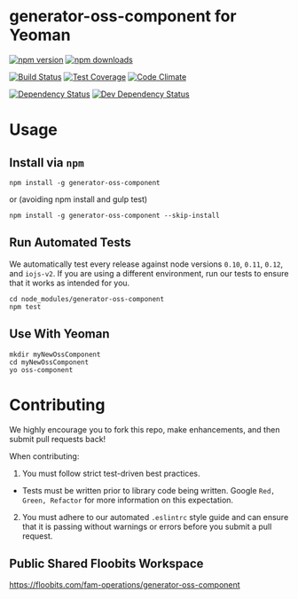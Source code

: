 # generator-oss-component for Yeoman

[![npm version](https://img.shields.io/npm/v/generator-oss-component.svg)](https://www.npmjs.com/package/generator-oss-component) [![npm downloads](https://img.shields.io/npm/dm/generator-oss-component.svg)](https://www.npmjs.com/package/generator-oss-component)

[![Build Status](https://travis-ci.org/FreeAllMedia/generator-oss-component.png?branch=master)](https://travis-ci.org/FreeAllMedia/generator-oss-component) [![Test Coverage](https://codeclimate.com/repos/557bdf9e695680585b007d4e/badges/536e157dec354dc8c8fd/coverage.svg)](https://codeclimate.com/repos/557bdf9e695680585b007d4e/coverage) [![Code Climate](https://codeclimate.com/repos/557bdf9e695680585b007d4e/badges/536e157dec354dc8c8fd/gpa.svg)](https://codeclimate.com/repos/557bdf9e695680585b007d4e/feed)

[![Dependency Status](https://david-dm.org/FreeAllMedia/generator-oss-component.png?theme=shields.io)](https://david-dm.org/FreeAllMedia/generator-oss-component?theme=shields.io) [![Dev Dependency Status](https://david-dm.org/FreeAllMedia/generator-oss-component/dev-status.svg)](https://david-dm.org/FreeAllMedia/generator-oss-component?theme=shields.io#info=devDependencies)

# Usage

## Install via `npm`

```
npm install -g generator-oss-component
```

or (avoiding npm install and gulp test)

```
npm install -g generator-oss-component --skip-install
```


## Run Automated Tests

We automatically test every release against node versions `0.10`, `0.11`, `0.12`, and `iojs-v2`. If you are using a different environment, run our tests to ensure that it works as intended for you.

```
cd node_modules/generator-oss-component
npm test
```

## Use With Yeoman

```
mkdir myNewOssComponent
cd myNewOssComponent
yo oss-component
```

# Contributing

We highly encourage you to fork this repo, make enhancements, and then submit pull requests back!

When contributing:

1. You must follow strict test-driven best practices.
  * Tests must be written prior to library code being written. Google `Red, Green, Refactor` for more information on this expectation.
2. You must adhere to our automated `.eslintrc` style guide and can ensure that it is passing without warnings or errors before you submit a pull request.

## Public Shared Floobits Workspace

https://floobits.com/fam-operations/generator-oss-component

